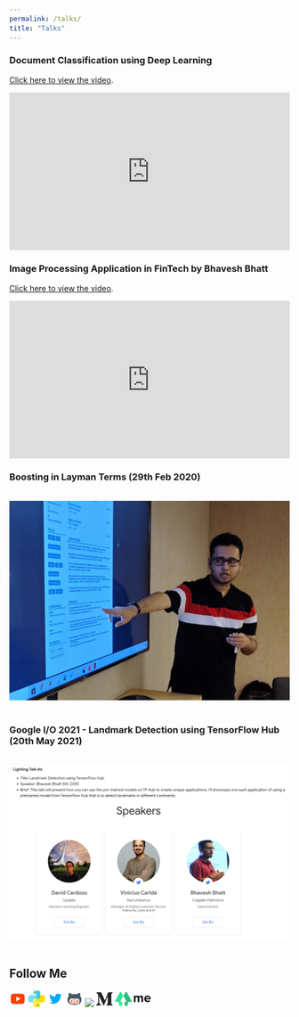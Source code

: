 ```yaml
---
permalink: /talks/
title: "Talks"
---
```


### Document Classification using Deep Learning
<p> <a href="https://www.youtube.com/watch?v=OmdtaLYDPpM">Click here to view the video</a>.</p>

<div style="position: relative; padding-bottom: 56.25%; height: 0; overflow: hidden;">
  <iframe src="https://www.youtube.com/embed/OmdtaLYDPpM" style="position: absolute; top: 0; left: 0; width: 100%; height: 100%; border:0;" allowfullscreen title="YouTube Video"></iframe>
</div>


### Image Processing Application in FinTech by Bhavesh Bhatt
<p> <a href="https://www.youtube.com/watch?v=B1wANIJjneM">Click here to view the video</a>.</p>

<div style="position: relative; padding-bottom: 56.25%; height: 0; overflow: hidden;">
  <iframe src="https://www.youtube.com/embed/B1wANIJjneM" style="position: absolute; top: 0; left: 0; width: 100%; height: 100%; border:0;" allowfullscreen title="YouTube Video"></iframe>
</div>

### Boosting in Layman Terms (29th Feb 2020)
&nbsp;  
![Mantissa DS Meetup](/assets/images/Mantissa_29th_Feb.jpg)
&nbsp;  

### Google I/O 2021 - Landmark Detection using TensorFlow Hub (20th May 2021)
&nbsp;  
![Google IO](/assets/images/GoogleIO_Poster.PNG)
&nbsp; 

## Follow Me
<a href="https://www.youtube.com/bhaveshbhatt8791/" target="_blank"><img class="ai-subscribed-social-icon" src="/assets/images/ytb.png" width="30" height="30"></a>
<a href="https://www.youtube.com/PythonTricks/" target="_blank"><img class="ai-subscribed-social-icon" src="/assets/images/python_logo.png" width="30" height="30"></a>
<a href="https://twitter.com/_bhaveshbhatt" target="_blank"><img class="ai-subscribed-social-icon" src="/assets/images/tw.png" width="30" height="30"></a>
<a href="https://github.com/bhattbhavesh91" target="_blank"><img class="ai-subscribed-social-icon" src="/assets/images/gthb.png" width="30" height="30"></a>
<a href="https://www.linkedin.com/in/bhattbhavesh91/" target="_blank"><img class="ai-subscribed-social-icon" src="https://bhattbhavesh91.github.io/assets/images/lnkdn.png" width="30"></a>
<a href="https://medium.com/@bhattbhavesh91" target="_blank"><img class="ai-subscribed-social-icon" src="/assets/images/medium.png" width="30" height="30"></a>
<a href="https://linktr.ee/bhattbhavesh91" target="_blank"><img class="ai-subscribed-social-icon" src="/assets/images/linktree.png" width="30" height="30"></a>
<a href="https://about.me/bhattbhavesh91/" target="_blank"><img class="ai-subscribed-social-icon" src="/assets/images/aboutdotme1.png" width="30" height="30"></a>
